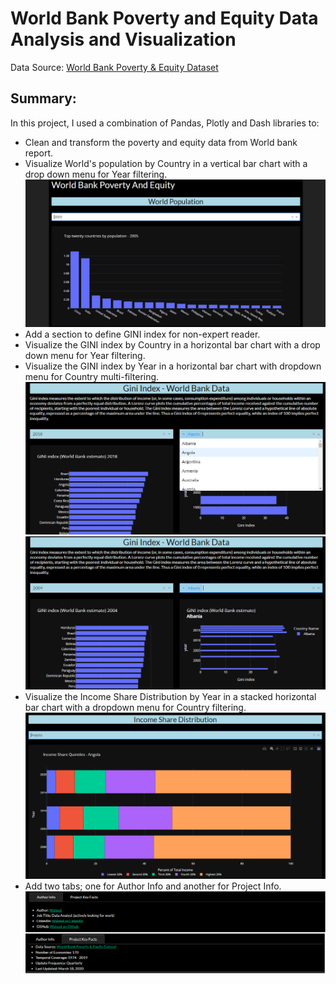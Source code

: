 # World Bank Poverty and Equity Data Analysis and Visualization

Data Source: [World Bank Poverty & Equity Dataset](https://datacatalog.worldbank.org/dataset/poverty-and-equity-database)

## Summary:
In this project, I used a combination of Pandas, Plotly and Dash libraries to:
- Clean and transform the poverty and equity data from World bank report.
- Visualize World's population by Country in a vertical bar chart with a drop down menu for Year filtering.
![](assets/Capture1.PNG)
- Add a section to define GINI index for non-expert reader.
- Visualize the GINI index by Country in a horizontal bar chart with a drop down menu for Year filtering.
- Visualize the GINI index by Year in a horizontal bar chart with dropdown menu for Country multi-filtering.
![](assets/Capture3.PNG)
![](assets/Capture4.PNG)
- Visualize the Income Share Distribution by Year in a stacked horizontal bar chart with a dropdown menu for Country filtering.
![](assets/Capture5.PNG)
- Add two tabs; one for Author Info and another for Project Info.
![](assets/Capture6.PNG)

 
